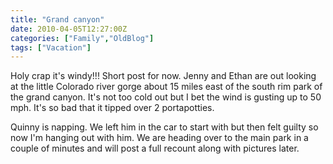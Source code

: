 ```yaml
---
title: "Grand canyon"
date: 2010-04-05T12:27:00Z
categories: ["Family","OldBlog"]
tags: ["Vacation"]
---
```


Holy crap it's windy!!!  Short post for now. Jenny and Ethan are out looking at the little Colorado river gorge about 15 miles east of the south rim park of the grand canyon. It's not too cold out but I bet the wind is gusting up to 50 mph. It's so bad that it tipped over 2 portapotties.

Quinny is napping. We left him in the car to start with but then felt guilty so now I'm hanging out with him. We are heading over to the main park in a couple of minutes and will post a full recount along with pictures later.
